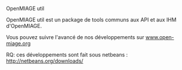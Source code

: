 OpenMIAGE util

OpenMIAGE util est un package de tools communs aux API et aux IHM d'OpenMIAGE.

Vous pouvez suivre l'avancé de nos développements sur www.open-miage.org

RQ: ces développements sont fait sous netbeans : http://netbeans.org/downloads/
